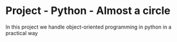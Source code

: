 # Project -  Python - Almost a circle

In this project we handle object-oriented programming in python in a practical way
